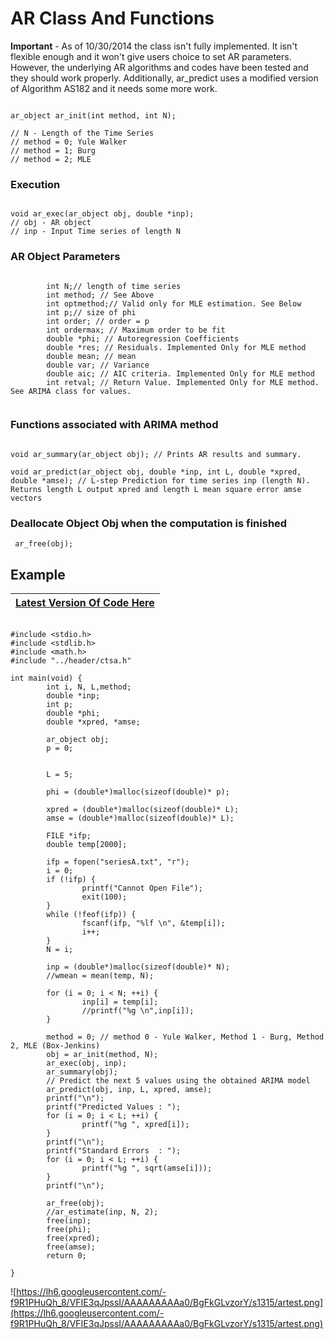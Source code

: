 # AR Class And Functions #

**Important** - As of 10/30/2014 the class isn't fully implemented. It isn't flexible enough and it won't give users choice to set AR parameters. However, the underlying AR algorithms and codes have been tested and they should work properly. Additionally, ar\_predict uses a modified version of Algorithm AS182 and it needs some more work.

```

ar_object ar_init(int method, int N);

// N - Length of the Time Series
// method = 0; Yule Walker
// method = 1; Burg
// method = 2; MLE

```

### Execution ###

```

void ar_exec(ar_object obj, double *inp);
// obj - AR object
// inp - Input Time series of length N

```

### AR Object Parameters ###

```

        int N;// length of time series
        int method; // See Above
        int optmethod;// Valid only for MLE estimation. See Below
        int p;// size of phi 
        int order; // order = p
        int ordermax; // Maximum order to be fit
        double *phi; // Autoregression Coefficients
        double *res; // Residuals. Implemented Only for MLE method
        double mean; // mean
        double var; // Variance
        double aic; // AIC criteria. Implemented Only for MLE method
        int retval; // Return Value. Implemented Only for MLE method. See ARIMA class for values.


```

### Functions associated with ARIMA method ###

```

void ar_summary(ar_object obj); // Prints AR results and summary.

void ar_predict(ar_object obj, double *inp, int L, double *xpred, double *amse); // L-step Prediction for time series inp (length N). Returns length L output xpred and length L mean square error amse vectors

```

### Deallocate Object Obj when the computation is finished ###
```
 ar_free(obj);
```

## Example ##

| **[Latest Version Of Code Here](https://code.google.com/p/ctsa/source/browse/test/artest.c)** |
|:----------------------------------------------------------------------------------------------|

```

#include <stdio.h>
#include <stdlib.h>
#include <math.h>
#include "../header/ctsa.h"

int main(void) {
        int i, N, L,method;
        double *inp;
        int p;
        double *phi;
        double *xpred, *amse;

        ar_object obj;
        p = 0;


        L = 5;

        phi = (double*)malloc(sizeof(double)* p);

        xpred = (double*)malloc(sizeof(double)* L);
        amse = (double*)malloc(sizeof(double)* L);

        FILE *ifp;
        double temp[2000];

        ifp = fopen("seriesA.txt", "r");
        i = 0;
        if (!ifp) {
                printf("Cannot Open File");
                exit(100);
        }
        while (!feof(ifp)) {
                fscanf(ifp, "%lf \n", &temp[i]);
                i++;
        }
        N = i;

        inp = (double*)malloc(sizeof(double)* N);
        //wmean = mean(temp, N);

        for (i = 0; i < N; ++i) {
                inp[i] = temp[i];
                //printf("%g \n",inp[i]);
        }

        method = 0; // method 0 - Yule Walker, Method 1 - Burg, Method 2, MLE (Box-Jenkins)
        obj = ar_init(method, N);
        ar_exec(obj, inp);
        ar_summary(obj);
        // Predict the next 5 values using the obtained ARIMA model
        ar_predict(obj, inp, L, xpred, amse);
        printf("\n");
        printf("Predicted Values : ");
        for (i = 0; i < L; ++i) {
                printf("%g ", xpred[i]);
        }
        printf("\n");
        printf("Standard Errors  : ");
        for (i = 0; i < L; ++i) {
                printf("%g ", sqrt(amse[i]));
        }
        printf("\n");

        ar_free(obj);
        //ar_estimate(inp, N, 2);
        free(inp);
        free(phi);
        free(xpred);
        free(amse);
        return 0;

}

```

![https://lh6.googleusercontent.com/-f9R1PHuQh_8/VFIE3qJpssI/AAAAAAAAAa0/BgFkGLvzorY/s1315/artest.png](https://lh6.googleusercontent.com/-f9R1PHuQh_8/VFIE3qJpssI/AAAAAAAAAa0/BgFkGLvzorY/s1315/artest.png)
